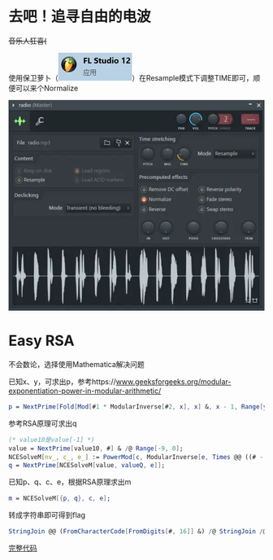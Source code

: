 # 去吧！追寻自由的电波

~~音乐人狂喜(~~

使用保卫萝卜（![1](1.webp)）在Resample模式下调整TIME即可，顺便可以来个Normalize

![0](0.webp)

# Easy RSA

不会数论，选择使用Mathematica解决问题

已知x、y，可求出p，参考https://www.geeksforgeeks.org/modular-exponentiation-power-in-modular-arithmetic/

```mathematica
p = NextPrime[Fold[Mod[#1 * ModularInverse[#2, x], x] &, x - 1, Range[y + 1, x - 1]]];
```

参考RSA原理可求出q

```mathematica
(* value10是value[-1] *)
value = NextPrime[value10, #] & /@ Range[-9, 0];
NCESolveM[nv_, c_, e_] := PowerMod[c, ModularInverse[e, Times @@ ((# - 1) & /@ nv)], Times @@ nv];
q = NextPrime[NCESolveM[value, valueQ, e]];
```

已知p、q、c、e，根据RSA原理求出m

```mathematica
m = NCESolveM[{p, q}, c, e];
```

转成字符串即可得到flag

```mathematica
StringJoin @@ (FromCharacterCode[FromDigits[#, 16]] &) /@ StringJoin /@ Partition[Characters[IntegerString[m, 16]], 2]
```

[完整代码](0.wl)

